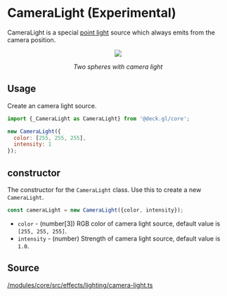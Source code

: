 # CameraLight (Experimental)

CameraLight is a special [point light](./point-light.md) source which always emits from the camera position.

<div align="center">
  <div>
    <img src="https://raw.github.com/visgl/deck.gl-data/master/images/whats-new/camera-light.gif" />
    <p><i>Two spheres with camera light</i></p>
  </div>
</div>

## Usage 

Create an camera light source.

```js
import {_CameraLight as CameraLight} from '@deck.gl/core';

new CameraLight({
  color: [255, 255, 255],
  intensity: 1
});
```

## constructor

The constructor for the `CameraLight` class. Use this to create a new `CameraLight`.

```js
const cameraLight = new CameraLight({color, intensity});
```

* `color` - (number[3])  RGB color of camera light source, default value is `[255, 255, 255]`.
* `intensity` - (number) Strength of camera light source, default value is `1.0`.

## Source

[/modules/core/src/effects/lighting/camera-light.ts](https://github.com/visgl/deck.gl/tree/master/modules/core/src/effects/lighting/camera-light.ts)
